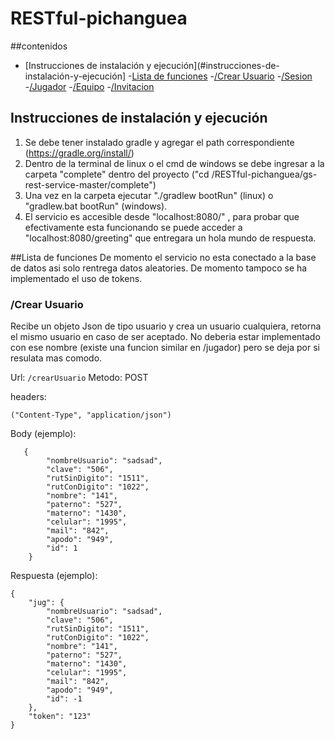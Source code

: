 # RESTful-pichanguea

##contenidos

- [Instrucciones de instalación y ejecución](#instrucciones-de-instalación-y-ejecución]
-[Lista de funciones](#lista-de-funciones)
 -[/Crear Usuario](#/crear-usuario)
 -[/Sesion](#/sesion)
 -[/Jugador](#/usuario)
 -[/Equipo](#/equipo)
 -[/Invitacion](#/invitacion)

<!-- tocstop -->

## Instrucciones de instalación y ejecución

1. Se debe tener instalado gradle y agregar el path correspondiente  (https://gradle.org/install/)
2. Dentro de la terminal de linux o el cmd de windows se debe ingresar a la carpeta "complete" dentro del proyecto ("cd /RESTful-pichanguea/gs-rest-service-master/complete")
3. Una vez en la carpeta ejecutar "./gradlew bootRun" (linux) o "gradlew.bat bootRun" (windows).
4. El servicio es accesible desde "localhost:8080/" , para probar que efectivamente esta funcionando se puede acceder a "localhost:8080/greeting" que entregara un hola mundo de respuesta.

##Lista de funciones
De momento el servicio no esta conectado a la base de datos asi solo rentrega datos aleatories. De momento tampoco se ha implementado el uso de tokens.

### /Crear Usuario

Recibe un objeto Json de tipo usuario y crea un usuario cualquiera, retorna el mismo usuario en caso de ser aceptado. No deberia estar implementado con ese nombre (existe una funcion similar en /jugador) pero se deja por si resulata mas comodo.

Url:
```/crearUsuario```
Metodo: POST

headers:

```("Content-Type", "application/json")```

Body (ejemplo):
```
   {
        "nombreUsuario": "sadsad",
        "clave": "506",
        "rutSinDigito": "1511",
        "rutConDigito": "1022",
        "nombre": "141",
        "paterno": "527",
        "materno": "1430",
        "celular": "1995",
        "mail": "842",
        "apodo": "949",
        "id": 1
    }
```

Respuesta (ejemplo):
```
{
    "jug": {
        "nombreUsuario": "sadsad",
        "clave": "506",
        "rutSinDigito": "1511",
        "rutConDigito": "1022",
        "nombre": "141",
        "paterno": "527",
        "materno": "1430",
        "celular": "1995",
        "mail": "842",
        "apodo": "949",
        "id": -1
    },
    "token": "123"
}
```


